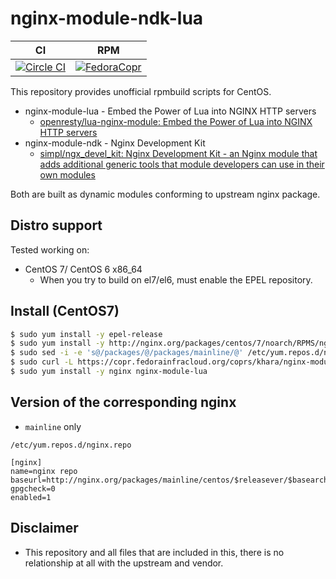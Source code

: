 # nginx-module-ndk-lua


| CI         | RPM        |
|:----------:|:----------:|
| [![Circle CI](https://circleci.com/gh/kazuhisya/nginx-module-ndk-lua/tree/master.svg?style=shield)](https://circleci.com/gh/kazuhisya/nginx-module-ndk-lua/tree/master) | [![FedoraCopr](https://copr.fedorainfracloud.org/coprs/khara/nginx-module-ndk-lua/package/nginx/status_image/last_build.png)](https://copr.fedorainfracloud.org/coprs/khara/nginx-module-ndk-lua/) |


This repository provides unofficial rpmbuild scripts for CentOS.

- nginx-module-lua - Embed the Power of Lua into NGINX HTTP servers
    - [openresty/lua-nginx-module: Embed the Power of Lua into NGINX HTTP servers](https://github.com/openresty/lua-nginx-module)
- nginx-module-ndk - Nginx Development Kit
    - [simpl/ngx_devel_kit: Nginx Development Kit - an Nginx module that adds additional generic tools that module developers can use in their own modules](https://github.com/simpl/ngx_devel_kit)

Both are built as dynamic modules conforming to upstream nginx package.

## Distro support

Tested working on:

- CentOS 7/ CentOS 6 x86_64
    - When you try to build on el7/el6, must enable the EPEL repository.

## Install (CentOS7)

```bash
$ sudo yum install -y epel-release
$ sudo yum install -y http://nginx.org/packages/centos/7/noarch/RPMS/nginx-release-centos-7-0.el7.ngx.noarch.rpm
$ sudo sed -i -e 's@/packages/@/packages/mainline/@' /etc/yum.repos.d/nginx.repo
$ sudo curl -L https://copr.fedorainfracloud.org/coprs/khara/nginx-module-ndk-lua/repo/epel-7/khara-nginx-module-ndk-lua-epel-7.repo -o /etc/yum.repos.d/nginx-module-ndk-lua.repo
$ sudo yum install -y nginx nginx-module-lua
```

## Version of the corresponding nginx

- `mainline` only

`/etc/yum.repos.d/nginx.repo`

```
[nginx]
name=nginx repo
baseurl=http://nginx.org/packages/mainline/centos/$releasever/$basearch/
gpgcheck=0
enabled=1
```


## Disclaimer

- This repository and all files that are included in this, there is no relationship at all with the upstream and vendor.

